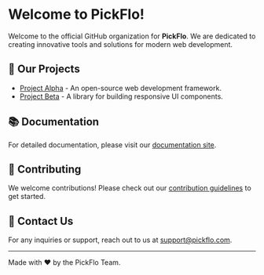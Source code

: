 # Welcome to PickFlo!

Welcome to the official GitHub organization for **PickFlo**. We are dedicated to creating innovative tools and solutions for modern web development.

## 🚀 Our Projects

- [Project Alpha](https://github.com/PickFlo/ProjectAlpha) - An open-source web development framework.
- [Project Beta](https://github.com/PickFlo/ProjectBeta) - A library for building responsive UI components.

## 📚 Documentation

For detailed documentation, please visit our [documentation site](https://docs.pickflo.com).

## 🤝 Contributing

We welcome contributions! Please check out our [contribution guidelines](https://github.com/PickFlo/.github/blob/main/CONTRIBUTING.md) to get started.

## 📧 Contact Us

For any inquiries or support, reach out to us at [support@pickflo.com](mailto:support@pickflo.com).

---

Made with ❤️ by the PickFlo Team.

